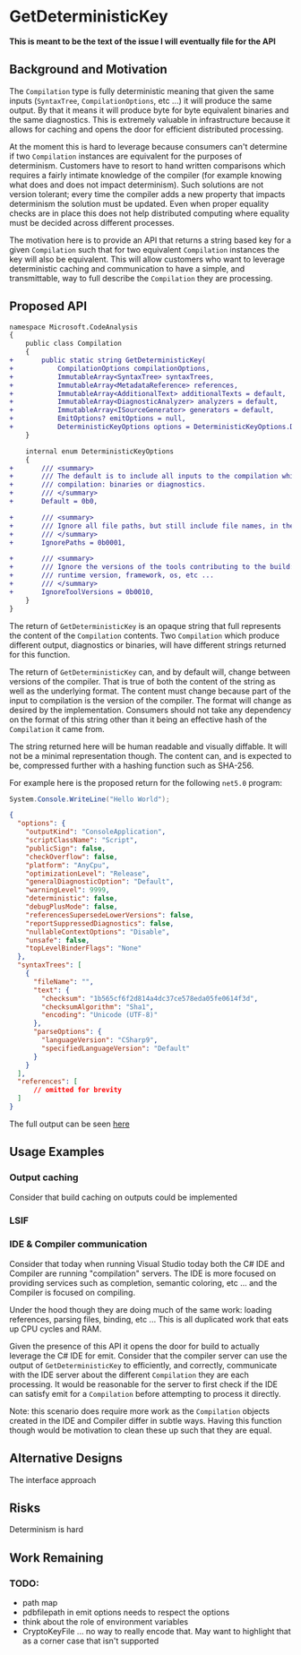GetDeterministicKey
===

**This is meant to be the text of the issue I will eventually file for the API**

## Background and Motivation
The `Compilation` type is fully deterministic meaning that given the same inputs
(`SyntaxTree`, `CompilationOptions`, etc ...) it will produce the same output. By 
that it means it will produce byte for byte equivalent binaries and the same 
diagnostics. This is extremely valuable in infrastructure because it allows 
for caching and opens the door for efficient distributed processing.

At the moment this is hard to leverage because consumers can't determine if 
two `Compilation` instances are equivalent for the purposes of determinism. 
Customers have to resort to hand written comparisons which requires a fairly 
intimate knowledge of the compiler (for example knowing what does and does not
impact determinism). Such solutions are not version tolerant; every time the 
compiler adds a new property that impacts determinism the solution must be 
updated. Even when proper equality checks are in place this does not help 
distributed computing where equality must be decided across different processes.

The motivation here is to provide an API that returns a string based key for a
given `Compilation` such that for two equivalent `Compilation` instances the
key will also be equivalent. This will allow customers who want to leverage 
deterministic caching and communication to have a simple, and transmittable,
way to full describe the `Compilation` they are processing.

## Proposed API

```diff
namespace Microsoft.CodeAnalysis
{
    public class Compilation
    {
+       public static string GetDeterministicKey(
+           CompilationOptions compilationOptions,
+           ImmutableArray<SyntaxTree> syntaxTrees,
+           ImmutableArray<MetadataReference> references,
+           ImmutableArray<AdditionalText> additionalTexts = default,
+           ImmutableArray<DiagnosticAnalyzer> analyzers = default,
+           ImmutableArray<ISourceGenerator> generators = default,
+           EmitOptions? emitOptions = null,
+           DeterministicKeyOptions options = DeterministicKeyOptions.Default)
    }

    internal enum DeterministicKeyOptions
    {
+       /// <summary>
+       /// The default is to include all inputs to the compilation which impact the output of the 
+       /// compilation: binaries or diagnostics.
+       /// </summary>
+       Default = 0b0,

+       /// <summary>
+       /// Ignore all file paths, but still include file names, in the deterministic key.
+       /// </summary>
+       IgnorePaths = 0b0001,

+       /// <summary>
+       /// Ignore the versions of the tools contributing to the build: compiler version
+       /// runtime version, framework, os, etc ...
+       /// </summary>
+       IgnoreToolVersions = 0b0010,
    }
}
```

The return of `GetDeterministicKey` is an opaque string that full represents 
the content of the `Compilation` contents. Two `Compilation` which produce 
different output, diagnostics or binaries, will have different strings returned
for this function. 

The return of `GetDeterministicKey` can, and by default will, change between versions
of the compiler. That is true of both the content of the string as well as the 
underlying format. The content must change because part of the input to compilation
is the version of the compiler. The format will change as desired by the 
implementation.  Consumers should not take any dependency on the format of this 
string other than it being an effective hash of the `Compilation` it came from.

The string returned here will be human readable and visually diffable. It will
not be a minimal representation though. The content can, and is expected to be,
compressed further with a hashing function such as SHA-256. 

For example here is the proposed return for the following `net5.0` program:

```c#
System.Console.WriteLine("Hello World");
```

```json
{
  "options": {
    "outputKind": "ConsoleApplication",
    "scriptClassName": "Script",
    "publicSign": false,
    "checkOverflow": false,
    "platform": "AnyCpu",
    "optimizationLevel": "Release",
    "generalDiagnosticOption": "Default",
    "warningLevel": 9999,
    "deterministic": false,
    "debugPlusMode": false,
    "referencesSupersedeLowerVersions": false,
    "reportSuppressedDiagnostics": false,
    "nullableContextOptions": "Disable",
    "unsafe": false,
    "topLevelBinderFlags": "None"
  },
  "syntaxTrees": [
    {
      "fileName": "",
      "text": {
        "checksum": "1b565cf6f2d814a4dc37ce578eda05fe0614f3d",
        "checksumAlgorithm": "Sha1",
        "encoding": "Unicode (UTF-8)"
      },
      "parseOptions": {
        "languageVersion": "CSharp9",
        "specifiedLanguageVersion": "Default"
      }
    }
  ],
  "references": [ 
      // omitted for brevity 
  ]
}
```

The full output can be seen [here](https://gist.github.com/jaredpar/654d84f64de2d728685a7d4ccde944e7)

## Usage Examples

### Output caching
Consider that build caching on outputs could be implemented 

### LSIF

### IDE & Compiler communication
Consider that today when running Visual Studio today both the C# IDE and Compiler
are running "compilation" servers. The IDE is more focused on providing services
such as completion, semantic coloring, etc ... and the Compiler is focused on 
compiling. 

Under the hood though they are doing much of the same work: loading references, 
parsing files, binding, etc ... This is all duplicated work that eats up CPU 
cycles and RAM. 

Given the presence of this API it opens the door for build to actually leverage
the C# IDE for emit. Consider that the compiler server can use the output of 
`GetDeterministicKey` to efficiently, and correctly, communicate with the IDE 
server about the different `Compilation` they are each processing. It would be 
reasonable for the server to first check if the IDE can satisfy emit for a
`Compilation` before attempting to process it directly. 

Note: this scenario does require more work as the `Compilation` objects created
in the IDE and Compiler differ in subtle ways. Having this function though would
be motivation to clean these up such that they are equal.

## Alternative Designs

The interface approach

<!--
Were there other options you considered, such as alternative API shapes?
How does this compare to analogous APIs in other ecosystems and libraries?
-->

## Risks

Determinism is hard

## Work Remaining

### TODO:

- path map
- pdbfilepath in emit options needs to respect the options
- think about the role of environment variables
- CryptoKeyFile ... no way to really encode that. May want to highlight that as a 
  corner case that isn't supported


